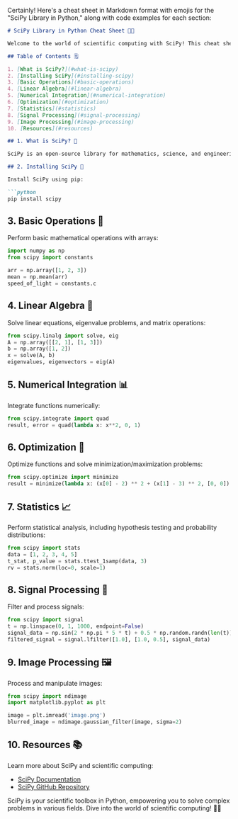 Certainly! Here's a cheat sheet in Markdown format with emojis for the "SciPy Library in Python," along with code examples for each section:

```markdown
# SciPy Library in Python Cheat Sheet 🧪🐍

Welcome to the world of scientific computing with SciPy! This cheat sheet will guide you through essential features of the SciPy library and provide code examples for better understanding. Don't forget to follow the author, [Fardeen Ahmad Khan](https://github.com/I-Fardeen), for more Python insights and scientific exploration! 🌟

## Table of Contents 🗒️

1. [What is SciPy?](#what-is-scipy)
2. [Installing SciPy](#installing-scipy)
3. [Basic Operations](#basic-operations)
4. [Linear Algebra](#linear-algebra)
5. [Numerical Integration](#numerical-integration)
6. [Optimization](#optimization)
7. [Statistics](#statistics)
8. [Signal Processing](#signal-processing)
9. [Image Processing](#image-processing)
10. [Resources](#resources)

## 1. What is SciPy? 🧪

SciPy is an open-source library for mathematics, science, and engineering. It builds on the NumPy library and provides additional functionality for a wide range of scientific computing tasks.

## 2. Installing SciPy 🚀

Install SciPy using pip:

```python
pip install scipy
```

## 3. Basic Operations 🧮

Perform basic mathematical operations with arrays:

```python
import numpy as np
from scipy import constants

arr = np.array([1, 2, 3])
mean = np.mean(arr)
speed_of_light = constants.c
```

## 4. Linear Algebra 🧮

Solve linear equations, eigenvalue problems, and matrix operations:

```python
from scipy.linalg import solve, eig
A = np.array([[2, 1], [1, 3]])
b = np.array([1, 2])
x = solve(A, b)
eigenvalues, eigenvectors = eig(A)
```

## 5. Numerical Integration 📊

Integrate functions numerically:

```python
from scipy.integrate import quad
result, error = quad(lambda x: x**2, 0, 1)
```

## 6. Optimization 🎯

Optimize functions and solve minimization/maximization problems:

```python
from scipy.optimize import minimize
result = minimize(lambda x: (x[0] - 2) ** 2 + (x[1] - 3) ** 2, [0, 0])
```

## 7. Statistics 📈

Perform statistical analysis, including hypothesis testing and probability distributions:

```python
from scipy import stats
data = [1, 2, 3, 4, 5]
t_stat, p_value = stats.ttest_1samp(data, 3)
rv = stats.norm(loc=0, scale=1)
```

## 8. Signal Processing 🎵

Filter and process signals:

```python
from scipy import signal
t = np.linspace(0, 1, 1000, endpoint=False)
signal_data = np.sin(2 * np.pi * 5 * t) + 0.5 * np.random.randn(len(t))
filtered_signal = signal.lfilter([1.0], [1.0, 0.5], signal_data)
```

## 9. Image Processing 🖼️

Process and manipulate images:

```python
from scipy import ndimage
import matplotlib.pyplot as plt

image = plt.imread('image.png')
blurred_image = ndimage.gaussian_filter(image, sigma=2)
```

## 10. Resources 📚

Learn more about SciPy and scientific computing:

- [SciPy Documentation](https://docs.scipy.org/doc/scipy/reference/)
- [SciPy GitHub Repository](https://github.com/scipy/scipy)

SciPy is your scientific toolbox in Python, empowering you to solve complex problems in various fields. Dive into the world of scientific computing! 🧪🐍
```
